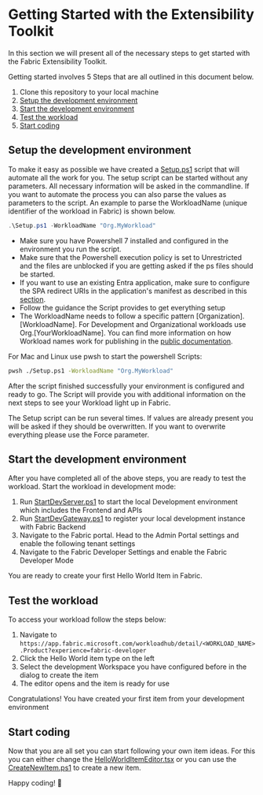 
# Getting Started with the Extensibility Toolkit

In this section we will present all of the necessary steps to get started with the Fabric Extensibility Toolkit.

Getting started involves 5 Steps that are all outlined in this document below.

1. Clone this repository to your local machine
2. [Setup the development environment](#setup-the-development-environment)
3. [Start the development environment](#start-the-development-environment)
4. [Test the workload](#test-the-workload)
5. [Start coding](#start-coding)

## Setup the development environment

To make it easy as possible we have created a [Setup.ps1](./scripts/Setup/Setup.ps1) script that will automate all the work for you.  The setup script can be started without any parameters. All necessary information will be asked in the commandline. If you want to automate the process you can also parse the values as parameters to the script. An example to parse the WorkloadName (unique identifier of the workload in Fabric) is shown below.

```powershell
.\Setup.ps1 -WorkloadName "Org.MyWorkload"
```

* Make sure you have Powershell 7 installed and configured in the environment you run the script.
* Make sure that the Powershell execution policy is set to Unrestricted and the files are unblocked if you are getting asked if the ps files should be started.
* If you want to use an existing Entra application, make sure to configure the SPA redirect URIs in the application's manifest as described in this [section](./SetupGuide-Manual.md#register-a-frontend-entra-application).
* Follow the guidance the Script provides to get everything setup
* The WorkloadName needs to follow a specific pattern [Organization].[WorkloadName]. For Development and Organizational workloads  use Org.[YourWorkloadName]. You can find more information on how Workload names work for publishing in the [public documentation](https://learn.microsoft.com/fabric/extensibility-toolkit/publish-workload-flow).

For Mac and Linux use pwsh to start the powershell Scripts:

```bash
pwsh ./Setup.ps1 -WorkloadName "Org.MyWorkload" 
```

After the script finished successfully your environment is configured and ready to go. The Script will provide you with additional information on the next steps to see your Workload light up in Fabric.

The Setup script can be run several times. If values are already present you will be asked if they should be overwritten. If you want to overwrite everything please use the Force parameter.

## Start the development environment

After you have completed all of the above steps, you are ready to test the workload.
Start the workload in development mode:

1. Run [StartDevServer.ps1](./scripts/Run/StartDevServer.ps1) to start the local Development environment which includes the Frontend and APIs
2. Run [StartDevGateway.ps1](./scripts/Run/StartDevGateway.ps1) to register your local development instance with Fabric Backend
3. Navigate to the Fabric portal. Head to the Admin Portal settings and enable the following tenant settings
4. Navigate to the Fabric Developer Settings and enable the Fabric Developer Mode

You are ready to create your first Hello World Item in Fabric.

## Test the workload

To access your workload follow the steps below:

1. Navigate to `https://app.fabric.microsoft.com/workloadhub/detail/<WORKLOAD_NAME>.Product?experience=fabric-developer`
2. Click the Hello World item type on the left
3. Select the development Workspace you have configured before in the dialog to create the item
4. The editor opens and the item is ready for use

Congratulations! You have created your first item from your development environment

## Start coding

Now that you are all set you can start following your own item ideas. For this you can either change the [HelloWorldItemEditor.tsx](./Workload/app/items/HelloWorldItem/HelloWorldItemEditor.tsx) or you can use the [CreateNewItem.ps1](./scripts/Setup/CreateNewItem.ps1) to create a new item.

Happy coding! 🚀
